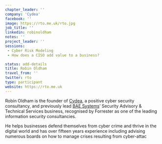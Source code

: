 ```yaml
---
chapter_leader: ''
company: 'Cydea'
facebook: ''
image: https://rto.me.uk/rto.jpg
job_title: ''
linkedin: robinoldham
notes: ''
project_leader: ''
sessions:
 - Cyber Risk Modeling
 - How does a CISO add value to a business?

status: add-details
title: Robin Oldham
travel_from: ''
twitter: rto
type: participant
website: https://rto.me.uk
---
```


Robin Oldham is the founder of [Cydea](https://cydea.com), a positive cyber security consultancy, and previously lead [BAE Systems](https://www.baesystems.com/cyberdefence)’ Security Advisory & Technical Services business, recognised by Forrester as one of the leading information security consultancies.

He helps businesses defend themselves from cyber crime and thrive in the digital world and has over fifteen years experience including advising numerous boards on how to manage crises resulting from cyber-attac
